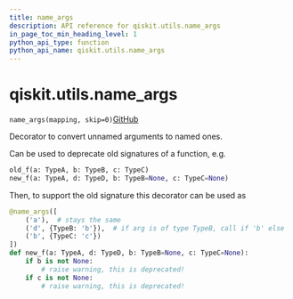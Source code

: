 ```yaml
---
title: name_args
description: API reference for qiskit.utils.name_args
in_page_toc_min_heading_level: 1
python_api_type: function
python_api_name: qiskit.utils.name_args
---
```


# qiskit.utils.name\_args

<span id="qiskit.utils.name_args" />

`name_args(mapping, skip=0)`[GitHub](https://github.com/qiskit/qiskit/tree/stable/0.39/qiskit/utils/name_unnamed_args.py "view source code")

Decorator to convert unnamed arguments to named ones.

Can be used to deprecate old signatures of a function, e.g.

```python
old_f(a: TypeA, b: TypeB, c: TypeC)
new_f(a: TypeA, d: TypeD, b: TypeB=None, c: TypeC=None)
```

Then, to support the old signature this decorator can be used as

```python
@name_args([
    ('a'),  # stays the same
    ('d', {TypeB: 'b'}),  # if arg is of type TypeB, call if 'b' else 'd'
    ('b', {TypeC: 'c'})
])
def new_f(a: TypeA, d: TypeD, b: TypeB=None, c: TypeC=None):
    if b is not None:
        # raise warning, this is deprecated!
    if c is not None:
        # raise warning, this is deprecated!
```

